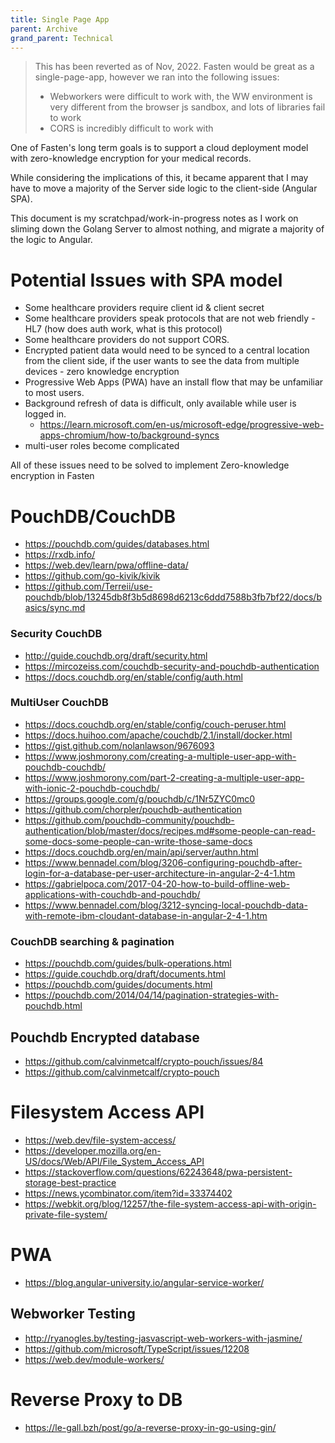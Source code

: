 ```yaml
---
title: Single Page App
parent: Archive
grand_parent: Technical
---
```



> This has been reverted as of Nov, 2022. Fasten would be great as a single-page-app, however we ran into the following issues:
> - Webworkers were difficult to work with, the WW environment is very different from the browser js sandbox, and lots of libraries fail to work
> - CORS is incredibly difficult to work with


One of Fasten's long term goals is to support a cloud deployment model with zero-knowledge encryption for your medical records.

While considering the implications of this, it became apparent that I may have to move a majority of the Server side logic to the client-side (Angular SPA). 

This document is my scratchpad/work-in-progress notes as I work on sliming down the Golang Server to almost nothing, and migrate a majority of the logic to Angular. 

# Potential Issues with SPA model
- Some healthcare providers require client id & client secret
- Some healthcare providers speak protocols that are not web friendly - HL7 (how does auth work, what is this protocol)
- Some healthcare providers do not support CORS. 
- Encrypted patient data would need to be synced to a central location from the client side, if the user wants to see the data from multiple devices - zero knowledge encryption
- Progressive Web Apps (PWA) have an install flow that may be unfamiliar to most users. 
- Background refresh of data is difficult, only available while user is logged in. 
	- <https://learn.microsoft.com/en-us/microsoft-edge/progressive-web-apps-chromium/how-to/background-syncs>
- multi-user roles become complicated

All of these issues need to be solved to implement Zero-knowledge encryption in Fasten

# PouchDB/CouchDB
- <https://pouchdb.com/guides/databases.html>
- <https://rxdb.info/>
- <https://web.dev/learn/pwa/offline-data/>
- <https://github.com/go-kivik/kivik>
- <https://github.com/Terreii/use-pouchdb/blob/13245db8f3b5d8698d6213c6ddd7588b3fb7bf22/docs/basics/sync.md>

### Security CouchDB
- <http://guide.couchdb.org/draft/security.html>
- <https://mircozeiss.com/couchdb-security-and-pouchdb-authentication>
- <https://docs.couchdb.org/en/stable/config/auth.html>

### MultiUser CouchDB
- <https://docs.couchdb.org/en/stable/config/couch-peruser.html>
- <https://docs.huihoo.com/apache/couchdb/2.1/install/docker.html>
- <https://gist.github.com/nolanlawson/9676093>
- <https://www.joshmorony.com/creating-a-multiple-user-app-with-pouchdb-couchdb/>
- <https://www.joshmorony.com/part-2-creating-a-multiple-user-app-with-ionic-2-pouchdb-couchdb/>
- <https://groups.google.com/g/pouchdb/c/1Nr5ZYC0mc0>
- <https://github.com/chorpler/pouchdb-authentication>
- <https://github.com/pouchdb-community/pouchdb-authentication/blob/master/docs/recipes.md#some-people-can-read-some-docs-some-people-can-write-those-same-docs>
- <https://docs.couchdb.org/en/main/api/server/authn.html>
- <https://www.bennadel.com/blog/3206-configuring-pouchdb-after-login-for-a-database-per-user-architecture-in-angular-2-4-1.htm>
- <https://gabrielpoca.com/2017-04-20-how-to-build-offline-web-applications-with-couchdb-and-pouchdb/>
- <https://www.bennadel.com/blog/3212-syncing-local-pouchdb-data-with-remote-ibm-cloudant-database-in-angular-2-4-1.htm>

### CouchDB searching & pagination
- <https://pouchdb.com/guides/bulk-operations.html>
- <https://guide.couchdb.org/draft/documents.html>
- <https://pouchdb.com/guides/documents.html>
- <https://pouchdb.com/2014/04/14/pagination-strategies-with-pouchdb.html>

## Pouchdb Encrypted database
- <https://github.com/calvinmetcalf/crypto-pouch/issues/84>
- <https://github.com/calvinmetcalf/crypto-pouch>

# Filesystem Access API 
- <https://web.dev/file-system-access/>
- <https://developer.mozilla.org/en-US/docs/Web/API/File_System_Access_API>
- <https://stackoverflow.com/questions/62243648/pwa-persistent-storage-best-practice>
- <https://news.ycombinator.com/item?id=33374402>
- <https://webkit.org/blog/12257/the-file-system-access-api-with-origin-private-file-system/>

# PWA
- <https://blog.angular-university.io/angular-service-worker/>

## Webworker Testing
- <http://ryanogles.by/testing-jasvascript-web-workers-with-jasmine/>
- <https://github.com/microsoft/TypeScript/issues/12208>
- <https://web.dev/module-workers/>


# Reverse Proxy to DB
- <https://le-gall.bzh/post/go/a-reverse-proxy-in-go-using-gin/>

